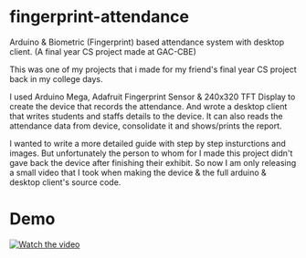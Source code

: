 # fingerprint-attendance
Arduino &amp; Biometric (Fingerprint) based attendance system with desktop client. (A final year CS project made at GAC-CBE)

This was one of my projects that i made for my friend's final year CS project back in my college days.

I used Arduino Mega, Adafruit Fingerprint Sensor & 240x320 TFT Display to create the device that records the attendance. And wrote a desktop client that writes students and staffs details to the device. It can also reads the attendance data from device, consolidate it and shows/prints the report.

I wanted to write a more detailed guide with step by step insturctions and images. But unfortunately the person to whom for I made this project didn't gave back the device after finishing their exhibit. So now I am only releasing a small video that I took when making the device & the full arduino & desktop client's source code.

# Demo
[![Watch the video](https://img.youtube.com/vi/BcBKZeoy-XA/maxresdefault.jpg)](https://youtu.be/BcBKZeoy-XA)
